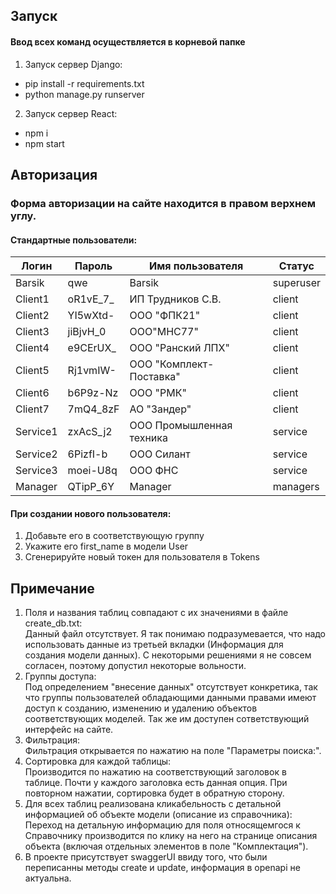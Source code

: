## Запуск

#### Ввод всех команд осуществляется в корневой папке

1. Запуск cервер Django:

* pip install -r requirements.txt
* python manage.py runserver

2. Запуск сервер React:

* npm i
* npm start

## Авторизация

### Форма авторизации на сайте находится в правом верхнем углу.

#### Стандартные пользователи:

| Логин    | Пароль   | Имя пользователя         | Статус    |
|----------|----------|--------------------------|-----------|
| Barsik   | qwe      | Barsik                   | superuser |
| Client1  | oR1vE_7_ | ИП Трудников С.В.        | client    |
| Client2  | YI5wXtd- | ООО "ФПК21"              | client    |
| Client3  | jiBjvH_0 | ООО"МНС77"               | client    |
| Client4  | e9CErUX_ | ООО "Ранский ЛПХ"        | client    |
| Client5  | Rj1vmIW- | ООО "Комплект-Поставка"  | client    |
| Client6  | b6P9z-Nz | ООО "РМК"                | client    |
| Client7  | 7mQ4_8zF | АО "Зандер"              | client    |
| Service1 | zxAcS_j2 | ООО Промышленная техника | service   |
| Service2 | 6PizfI-b | ООО Силант               | service   |
| Service3 | moei-U8q | ООО ФНС                  | service   |
| Manager  | QTipP_6Y | Manager                  | managers  |

#### При создании нового пользователя:
1. Добавьте его в соответствующую группу
2. Укажите его first_name в модели User
3. Сгенерируйте новый токен для пользователя в Tokens

## Примечание

1. Поля и названия таблиц совпадают с их значениями в файле create_db.txt:\
Данный файл отсутствует. Я так понимаю подразумевается, что надо использовать данные из третьей вкладки (Информация для создания модели данных). С некоторыми решениями я не совсем согласен, поэтому допустил некоторые вольности.
2. Группы доступа:\
Под определением "внесение данных" отсутствует конкретика, так что группы пользователей обладающими данными правами имеют доступ к созданию, изменению и удалению объектов соответствующих моделей. Так же им доступен сответствующий интерфейс на сайте.
4. Фильтрация:\
Фильтрация открывается по нажатию на поле "Параметры поиска:".
5. Сортировка для каждой таблицы:\
Производится по нажатию на соответствующий заголовок в таблице. Почти у каждого заголовка есть данная опция. При повторном нажатии, сортировка будет в обратную сторону.
7. Для всех таблиц реализована кликабельность с детальной информацией об объекте модели (описание из справочника):\
Переход на детальную информацию для поля относящемгося к Справочнику производится по клику на него на странице описания объекта (включая отдельных элементов в поле "Комплектация").
8. В проекте присутствует swaggerUI ввиду того, что были переписанны методы create и update, информация в openapi не актуальна. 
